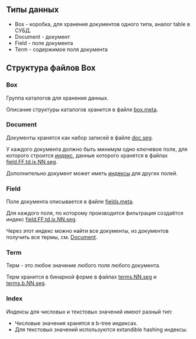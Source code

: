 ## Типы данных

- Box - коробка, для хранения документов одного типа, аналог table в СУБД.
- Document - документ
- Field - поле документа
- Term - содержимое поля документа

## Структура файлов Box

### Box

Группа каталогов для хранения данных.

Описание структуры каталогов хранится в файле [box.meta](storage.md#файл-boxmeta).

### Document

Документы хранятся как набор записей в файле [doc.seg](storage.md#файл-docnnseg).

У каждого документа должно быть минимум одно ключевое поле, для которого строится [индекс](#index), данные которого хранятся в файлах [field.FF.td.ix.NN.seg](storage.md#файл-fieldfftdixnnseg).

Дополнительно документ может иметь [индексы](#index) для других полей.

### Field

Поле документа описывается в файле [fields.meta](storage.md#файл-fieldsmeta).

Для каждого поля, по которому производится фильтрация создаётся индекс [field.FF.td.ix.NN.seg](storage.md#файл-fieldfftdixnnseg).

Через этот индекс можно найти все документы, из документов получить все термы, см. [Document](#document).

### Term

Терм - это любое значение любого поля любого документа.

Терм хранится в бинарной форме в файлах [terms.NN.seg](storage.md#файл-termsnnseg) и [terms.b.NN.seg](storage.md#файл-termsbnnseg).

### Index

Индексы для числовых и текстовых значений имеют разный тип:

- Числовые значения хранятся в b-tree индексах.
- Для текстовых значений используются extandible hashing индексы.
